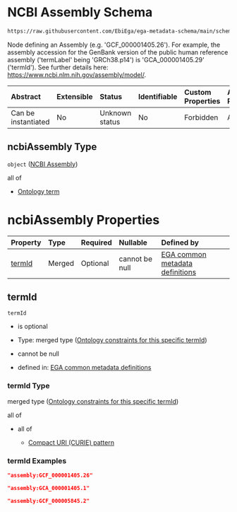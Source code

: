 # NCBI Assembly Schema

```txt
https://raw.githubusercontent.com/EbiEga/ega-metadata-schema/main/schemas/EGA.common-definitions.json#/definitions/ncbiAssemblyDescriptor/properties/ncbiAssembly
```

Node defining an Assembly (e.g. 'GCF\_000001405.26'). For example, the assembly accession for the GenBank version of the public human reference assembly ('termLabel' being 'GRCh38.p14') is 'GCA\_000001405.29' ('termId'). See further details here: <https://www.ncbi.nlm.nih.gov/assembly/model/>.

| Abstract            | Extensible | Status         | Identifiable | Custom Properties | Additional Properties | Access Restrictions | Defined In                                                                                           |
| :------------------ | :--------- | :------------- | :----------- | :---------------- | :-------------------- | :------------------ | :--------------------------------------------------------------------------------------------------- |
| Can be instantiated | No         | Unknown status | No           | Forbidden         | Allowed               | none                | [EGA.common-definitions.json\*](../../../schemas/EGA.common-definitions.json "open original schema") |

## ncbiAssembly Type

`object` ([NCBI Assembly](ega-12-definitions-ncbis-assembly-descriptor-properties-ncbi-assembly.md))

all of

*   [Ontology term](ega-12-definitions-ontology-term.md "check type definition")

# ncbiAssembly Properties

| Property          | Type   | Required | Nullable       | Defined by                                                                                                                                                                                                                                                                                                                                                 |
| :---------------- | :----- | :------- | :------------- | :--------------------------------------------------------------------------------------------------------------------------------------------------------------------------------------------------------------------------------------------------------------------------------------------------------------------------------------------------------- |
| [termId](#termid) | Merged | Optional | cannot be null | [EGA common metadata definitions](ega-12-definitions-ncbis-assembly-descriptor-properties-ncbi-assembly-properties-ontology-constraints-for-this-specific-termid.md "https://raw.githubusercontent.com/EbiEga/ega-metadata-schema/main/schemas/EGA.common-definitions.json#/definitions/ncbiAssemblyDescriptor/properties/ncbiAssembly/properties/termId") |

## termId



`termId`

*   is optional

*   Type: merged type ([Ontology constraints for this specific termId](ega-12-definitions-ncbis-assembly-descriptor-properties-ncbi-assembly-properties-ontology-constraints-for-this-specific-termid.md))

*   cannot be null

*   defined in: [EGA common metadata definitions](ega-12-definitions-ncbis-assembly-descriptor-properties-ncbi-assembly-properties-ontology-constraints-for-this-specific-termid.md "https://raw.githubusercontent.com/EbiEga/ega-metadata-schema/main/schemas/EGA.common-definitions.json#/definitions/ncbiAssemblyDescriptor/properties/ncbiAssembly/properties/termId")

### termId Type

merged type ([Ontology constraints for this specific termId](ega-12-definitions-ncbis-assembly-descriptor-properties-ncbi-assembly-properties-ontology-constraints-for-this-specific-termid.md))

all of

*   all of

    *   [Compact URI (CURIE) pattern](ega-12-definitions-ncbi-assembly-curie-pattern-allof-compact-uri-curie-pattern.md "check type definition")

### termId Examples

```json
"assembly:GCF_000001405.26"
```

```json
"assembly:GCA_000001405.1"
```

```json
"assembly:GCF_000005845.2"
```
